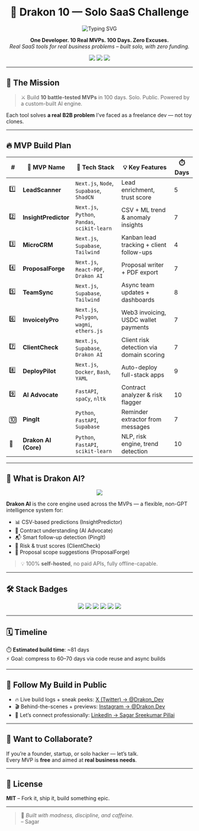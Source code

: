 <h1 align="center">🐉 Drakon 10 — Solo SaaS Challenge</h1>

 <p align="center">
  <img src="https://readme-typing-svg.demolab.com?font=Fira+Code&size=24&pause=1000&color=F97316&center=true&vCenter=true&width=600&lines=Building+ruthless+B2B+MVPs+in+public..." alt="Typing SVG" />
</p>


<p align="center">
  <b>One Developer. 10 Real MVPs. 100 Days. Zero Excuses.</b><br>
  <i>Real SaaS tools for real business problems – built solo, with zero funding.</i>
</p>

<p align="center">
  <a href="https://x.com/Drakon_Dev"><img src="https://img.shields.io/badge/X-%40Drakon__Dev-blue?logo=twitter&style=for-the-badge"/></a>
  <a href="https://instagram.com/Drakon.Dev"><img src="https://img.shields.io/badge/Instagram-%40Drakon.Dev-ff69b4?logo=instagram&style=for-the-badge"/></a>
  <a href="https://www.linkedin.com/in/sagarsreekumarpillai/"><img src="https://img.shields.io/badge/LinkedIn-Sagar-blue?logo=linkedin&style=for-the-badge"/></a>
</p>

---

## 🚀 The Mission

> ⚔️ Build **10 battle-tested MVPs** in 100 days. Solo. Public. Powered by a custom-built AI engine.

Each tool solves **a real B2B problem** I’ve faced as a freelance dev — not toy clones.

---

## 🔥 MVP Build Plan

| #  | 🚀 MVP Name        | 🧰 Tech Stack | 💡 Key Features | ⏱️ Days |
|----|--------------------|---------------|------------------|--------|
| 1️⃣ | **LeadScanner** | `Next.js`, `Node`, `Supabase`, `ShadCN` | Lead enrichment, trust score | 5 |
| 2️⃣ | **InsightPredictor** | `Next.js`, `Python`, `Pandas`, `scikit-learn` | CSV + ML trend & anomaly insights | 7 |
| 3️⃣ | **MicroCRM** | `Next.js`, `Supabase`, `Tailwind` | Kanban lead tracking + client follow-ups | 4 |
| 4️⃣ | **ProposalForge** | `Next.js`, `React-PDF`, `Drakon AI` | Proposal writer + PDF export | 7 |
| 5️⃣ | **TeamSync** | `Next.js`, `Supabase`, `Tailwind` | Async team updates + dashboards | 8 |
| 6️⃣ | **InvoicelyPro** | `Next.js`, `Polygon`, `wagmi`, `ethers.js` | Web3 invoicing, USDC wallet payments | 7 |
| 7️⃣ | **ClientCheck** | `Next.js`, `Supabase`, `Drakon AI` | Client risk detection via domain scoring | 7 |
| 8️⃣ | **DeployPilot** | `Next.js`, `Docker`, `Bash`, `YAML` | Auto-deploy full-stack apps | 9 |
| 9️⃣ | **AI Advocate** | `FastAPI`, `spaCy`, `nltk` | Contract analyzer & risk flagger | 10 |
| 🔟 | **PingIt** | `Python`, `FastAPI`, `Supabase` | Reminder extractor from messages | 7 |
| 🧠 | **Drakon AI (Core)** | `Python`, `FastAPI`, `scikit-learn` | NLP, risk engine, trend detection | 10 |

---

## 🧠 What is Drakon AI?

<p align="center">
  <img src="https://img.shields.io/badge/MODULAR%20AI%20CORE-lightgrey?style=flat-square&logo=python&logoColor=blue" />
</p>

**Drakon AI** is the core engine used across the MVPs — a flexible, non-GPT intelligence system for:

- 📊 CSV-based predictions (InsightPredictor)
- 🧾 Contract understanding (AI Advocate)
- 📬 Smart follow-up detection (PingIt)
- 🧠 Risk & trust scores (ClientCheck)
- 📜 Proposal scope suggestions (ProposalForge)

> 💡 100% **self-hosted**, no paid APIs, fully offline-capable.

---

## 🛠️ Stack Badges

<p align="center">
  <img src="https://img.shields.io/badge/Next.js-black?logo=next.js&style=for-the-badge"/>
  <img src="https://img.shields.io/badge/Supabase-3ECF8E?logo=supabase&style=for-the-badge"/>
  <img src="https://img.shields.io/badge/FastAPI-009688?logo=fastapi&style=for-the-badge"/>
  <img src="https://img.shields.io/badge/React-PDF-blue?logo=react&style=for-the-badge"/>
  <img src="https://img.shields.io/badge/scikit--learn-orange?logo=scikit-learn&style=for-the-badge"/>
  <img src="https://img.shields.io/badge/ethers.js-purple?logo=ethereum&style=for-the-badge"/>
</p>

---

## 🗓️ Timeline

⏱️ **Estimated build time**: ~81 days  
⚡ Goal: compress to 60–70 days via code reuse and async builds

---

## 📡 Follow My Build in Public

- 🔥 Live build logs + sneak peeks: [X (Twitter) → @Drakon_Dev](https://x.com/Drakon_Dev)  
- 🎬 Behind-the-scenes + previews: [Instagram → @Drakon.Dev](https://instagram.com/Drakon.Dev)  
- 🤝 Let’s connect professionally: [LinkedIn → Sagar Sreekumar Pillai](https://www.linkedin.com/in/sagarsreekumarpillai/)

---

## 🤝 Want to Collaborate?

If you’re a founder, startup, or solo hacker — let’s talk.  
Every MVP is **free** and aimed at **real business needs**.

---

## 📄 License

**MIT** – Fork it, ship it, build something epic.

---

> 🧠 *Built with madness, discipline, and caffeine.*  
> – Sagar
